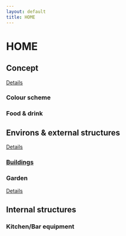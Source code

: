 ```yaml
---
layout: default
title: HOME
---
```



# HOME

## Concept

[Details](./concept/)

### Colour scheme

### Food & drink

## Environs & external structures

[Details](./environs/)

### [Buildings](./environs/buildings)

### Garden

[Details](./garden/)

## Internal structures

### Kitchen/Bar equipment



